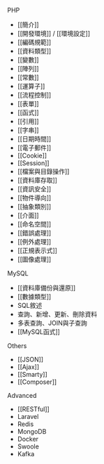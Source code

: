 PHP

- [[簡介]]
- [[開發環境]] / [[環境設定]]
- [[編碼規範]]
- [[資料類型]]
- [[變數]]
- [[陣列]]
- [[常數]]
- [[運算子]]
- [[流程控制]]
- [[表單]]
- [[函式]]
- [[引用]]
- [[字串]]
- [[日期時間]]
- [[電子郵件]]
- [[Cookie]]
- [[Session]]
- [[檔案與目錄操作]]
- [[資料庫存取]]
- [[資訊安全]]
- [[物件導向]]
- [[抽象類別]]
- [[介面]]
- [[命名空間]]
- [[錯誤處理]]
- [[例外處理]]
- [[正規表示式]]
- [[圖像處理]]

MySQL
* [[資料庫備份與還原]]
* [[數據類型]]
* SQL敘述
* 查詢、新增、更新、刪除資料
* 多表查詢、JOIN與子查詢
* [[MySQL函式]]

Others
* [[JSON]]
* [[Ajax]]
* [[Smarty]]
* [[Composer]]

Advanced
* [[RESTful]]
* Laravel
* Redis
* MongoDB
* Docker
* Swoole
* Kafka